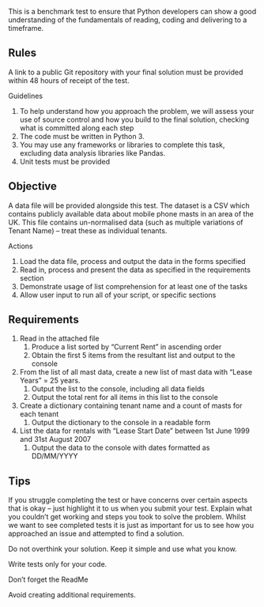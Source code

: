 This is a benchmark test to ensure that Python developers can show a good understanding of the fundamentals of reading, coding and delivering to a timeframe.

## Rules

A link to a public Git repository with your final solution must be provided within 48 hours of receipt of the test.

Guidelines
1. To help understand how you approach the problem, we will assess your use of source control and how you build to the final solution, checking what is committed along each step
1. The code must be written in Python 3.
1. You may use any frameworks or libraries to complete this task, excluding data analysis libraries like Pandas.
1. Unit tests must be provided

## Objective

A data file will be provided alongside this test. The dataset is a CSV which contains publicly available data about mobile phone masts in an area of the UK. This file contains un-normalised data (such as multiple variations of Tenant Name) – treat these as individual tenants.

Actions
1. Load the data file, process and output the data in the forms specified
1. Read in, process and present the data as specified in the requirements section
1. Demonstrate usage of list comprehension for at least one of the tasks
1. Allow user input to run all of your script, or specific sections

## Requirements

1. Read in the attached file
    1. Produce a list sorted by “Current Rent” in ascending order
    1. Obtain the first 5 items from the resultant list and output to the console
1. From the list of all mast data, create a new list of mast data with “Lease Years” = 25 years.
    1. Output the list to the console, including all data fields
    1. Output the total rent for all items in this list to the console
1. Create a dictionary containing tenant name and a count of masts for each tenant
    1. Output the dictionary to the console in a readable form
1. List the data for rentals with “Lease Start Date” between 1st June 1999 and 31st August 2007
    1. Output the data to the console with dates formatted as DD/MM/YYYY

## Tips

If you struggle completing the test or have concerns over certain aspects that is okay – just highlight it to us when you submit your test. Explain what you couldn’t get working and steps you took to solve the problem. Whilst we want to see completed tests it is just as important for us to see how you approached an issue and attempted to find a solution.

Do not overthink your solution. Keep it simple and use what you know.

Write tests only for your code.

Don’t forget the ReadMe

Avoid creating additional requirements.
